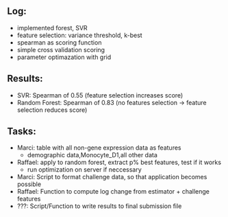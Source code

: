 ## Log:
- implemented forest, SVR
- feature selection: variance threshold, k-best
- spearman as scoring function
- simple cross validation scoring
- parameter optimazation with grid

## Results:
- SVR: Spearman of 0.55 (feature selection increases score)
- Random Forest: Spearman of 0.83 (no features selection -> feature selection reduces score)

## Tasks:
- Marci: table with all non-gene expression data as features
	- demographic data,Monocyte_D1,all other data
- Raffael: apply to random forest, extract p% best features, test if it works
	- run optimization on server if neccessary
- Marci: Script to format challenge data, so that application becomes possible
- Raffael: Function to compute log change from estimator + challenge features
- ???: Script/Function to write results to final submission file